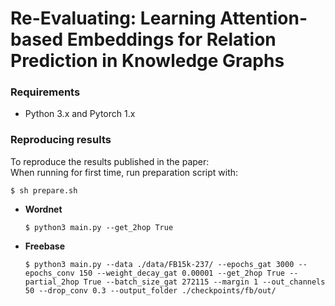 # Re-Evaluating: Learning Attention-based Embeddings for Relation Prediction in Knowledge Graphs
### Requirements
- Python 3.x and Pytorch 1.x

### Reproducing results

To reproduce the results published in the paper:      
When running for first time, run preparation script with:

```shell
$ sh prepare.sh
```

* **Wordnet**

    ```shell
    $ python3 main.py --get_2hop True
    ```

* **Freebase**

    ```shell
    $ python3 main.py --data ./data/FB15k-237/ --epochs_gat 3000 --epochs_conv 150 --weight_decay_gat 0.00001 --get_2hop True --partial_2hop True --batch_size_gat 272115 --margin 1 --out_channels 50 --drop_conv 0.3 --output_folder ./checkpoints/fb/out/
    ```

